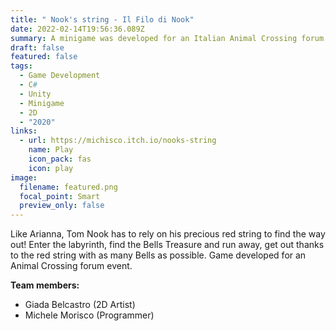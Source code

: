 ```yaml
---
title: " Nook's string - Il Filo di Nook"
date: 2022-02-14T19:56:36.089Z
summary: A minigame was developed for an Italian Animal Crossing forum event.
draft: false
featured: false
tags:
  - Game Development
  - C#
  - Unity
  - Minigame
  - 2D
  - "2020"
links:
  - url: https://michisco.itch.io/nooks-string
    name: Play
    icon_pack: fas
    icon: play
image:
  filename: featured.png
  focal_point: Smart
  preview_only: false
---
```

Like Arianna, Tom Nook has to rely on his precious red string to find the way out! Enter the labyrinth, find the Bells Treasure and run away, get out thanks to the red string with as many Bells as possible. Game developed for an Animal Crossing forum event.

**Team members:**

* Giada Belcastro (2D Artist)
* Michele Morisco (Programmer)